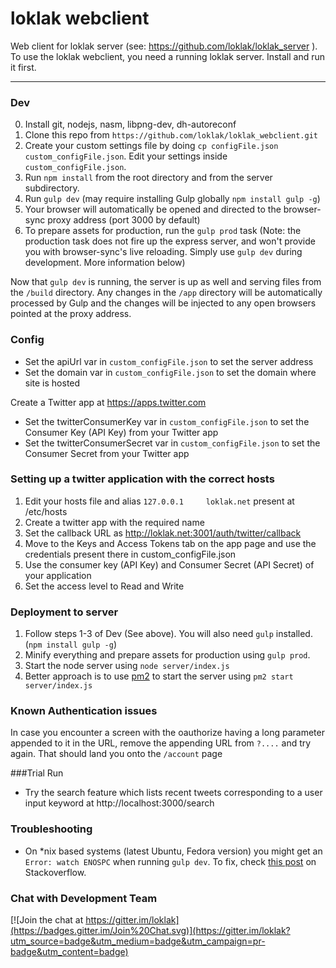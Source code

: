 loklak webclient
=====================================

Web client for loklak server (see: https://github.com/loklak/loklak_server ).
To use the loklak webclient, you need a running loklak server.
Install and run it first.

---

### Dev
0. Install git, nodejs, nasm, libpng-dev, dh-autoreconf
1. Clone this repo from `https://github.com/loklak/loklak_webclient.git`
2. Create your custom settings file by doing
   `cp configFile.json custom_configFile.json`.
   Edit your settings inside `custom_configFile.json`.
3. Run `npm install` from the root directory and from the server subdirectory.
4. Run `gulp dev` (may require installing Gulp globally `npm install gulp -g`)
5. Your browser will automatically be opened and directed to the browser-sync
   proxy address (port 3000 by default)
6. To prepare assets for production, run the `gulp prod` task (Note: the
   production task does not fire up the express server, and won't provide you
   with browser-sync's live reloading. Simply use `gulp dev` during
   development. More information below)

Now that `gulp dev` is running, the server is up as well and serving files
from the `/build` directory. Any changes in the `/app` directory will be
automatically processed by Gulp and the changes will be injected to any open
browsers pointed at the proxy address.

### Config

- Set the apiUrl var in `custom_configFile.json`
  to set the server address
- Set the domain var in `custom_configFile.json`
  to set the domain where site is hosted

Create a Twitter app at https://apps.twitter.com
- Set the twitterConsumerKey var in `custom_configFile.json`
  to set the Consumer Key (API Key) from your Twitter app
- Set the twitterConsumerSecret var in `custom_configFile.json`
  to set the Consumer Secret from your Twitter app

### Setting up a twitter application with the correct hosts
1. Edit your hosts file and alias `127.0.0.1     loklak.net` present at /etc/hosts
2. Create a twitter app with the required name
3. Set the callback URL as http://loklak.net:3001/auth/twitter/callback
4. Move to the Keys and Access Tokens tab on the app page and use the credentials present there in custom_configFile.json
5. Use the consumer key (API Key) and Consumer Secret (API Secret) of your application
6. Set the access level to Read and Write

### Deployment to server
1. Follow steps 1-3 of Dev (See above). You will also need `gulp` installed. (`npm install gulp -g`)
2. Minify everything and prepare assets for production using `gulp prod`.
3. Start the node server using `node server/index.js`
4. Better approach is to use [pm2](https://github.com/Unitech/pm2) to start the server using `pm2 start server/index.js`

### Known Authentication issues
In case you encounter a screen with the oauthorize having a long parameter appended to it in the URL, remove the appending URL from `?....` and try again. That should land you onto the `/account` page

###Trial Run
- Try the search feature which lists recent tweets corresponding to a user input keyword at http://localhost:3000/search

### Troubleshooting

- On *nix based systems (latest Ubuntu, Fedora version) you might get an
  `Error: watch ENOSPC` when running `gulp dev`.
   To fix, check [this post](http://stackoverflow.com/questions/16748737/grunt-watch-error-waiting-fatal-error-watch-enospc) on Stackoverflow. 

### Chat with Development Team

[![Join the chat at https://gitter.im/loklak](https://badges.gitter.im/Join%20Chat.svg)](https://gitter.im/loklak?utm_source=badge&utm_medium=badge&utm_campaign=pr-badge&utm_content=badge)
